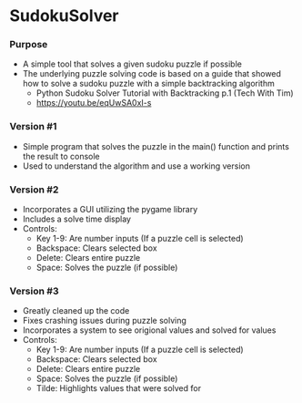 # SudokuSolver

### Purpose
* A simple tool that solves a given sudoku puzzle if possible
* The underlying puzzle solving code is based on a guide that showed how to solve a sudoku puzzle with a simple backtracking algorithm
  * Python Sudoku Solver Tutorial with Backtracking p.1 (Tech With Tim)
  * https://youtu.be/eqUwSA0xI-s


### Version #1
* Simple program that solves the puzzle in the main() function and prints the result to console
* Used to understand the algorithm and use a working version

### Version #2
* Incorporates a GUI utilizing the pygame library
* Includes a solve time display
* Controls:
  * Key 1-9: Are number inputs (If a puzzle cell is selected)
  * Backspace: Clears selected box
  * Delete: Clears entire puzzle
  * Space: Solves the puzzle (if possible)

### Version #3
* Greatly cleaned up the code
* Fixes crashing issues during puzzle solving
* Incorporates a system to see origional values and solved for values
* Controls:
  * Key 1-9: Are number inputs (If a puzzle cell is selected)
  * Backspace: Clears selected box
  * Delete: Clears entire puzzle
  * Space: Solves the puzzle (if possible)
  * Tilde: Highlights values that were solved for
